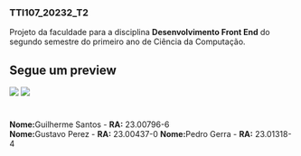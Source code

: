 ### TTI107_20232_T2

Projeto da faculdade para a disciplina <strong>Desenvolvimento Front End</strong> do segundo semestre do primeiro ano de Ciência da Computação.

## Segue um preview
<img src="https://media.discordapp.net/attachments/825417861311758336/1175656853309501540/image.png?ex=656c06c4&is=655991c4&hm=4941f6906d9d0dca57c6391605dfa4a4abf9c451fd624ec8dd7de4d1e3390be8&=&width=1270&height=671">
<img src="https://media.discordapp.net/attachments/825417861311758336/1175656906690416680/image.png?ex=656c06d1&is=655991d1&hm=c102e56ab8759a7fa855820a2cf44851482a882730bd240e5d596e09604f98e0&=&width=1064&height=671">

#

<strong>Nome:</strong>Guilherme Santos - <strong>RA:</strong> 23.00796-6<br>
<strong>Nome:</strong>Gustavo Perez - <strong>RA:</strong> 23.00437-0
<strong>Nome:</strong>Pedro Gerra - <strong>RA:</strong> 23.01318-4<br>
